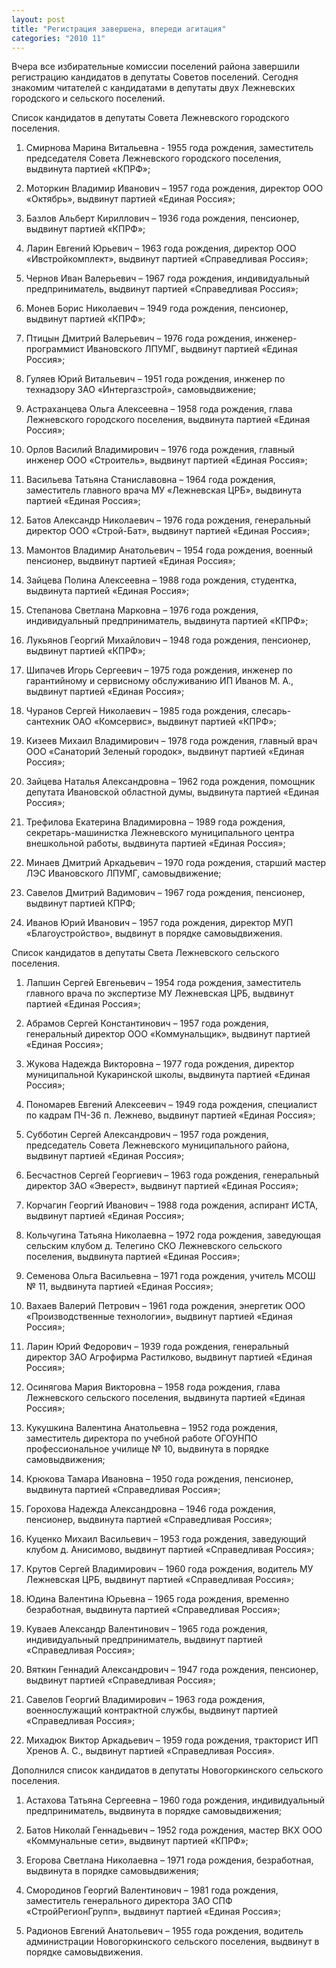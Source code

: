 ```yaml
---
layout: post
title: "Регистрация завершена, впереди агитация"
categories: "2010 11"
---
```


Вчера все избирательные комиссии поселений района завершили регистрацию кандидатов в депутаты Советов поселений. Сегодня знакомим читателей с кандидатами в депутаты двух Лежневских городского и сельского поселений.

Список кандидатов в депутаты Совета Лежневского городского поселения.

1.	Смирнова Марина Витальевна - 1955 года рождения, заместитель председателя Совета Лежневского городского поселения, выдвинута партией «КПРФ»;

2.	Моторкин Владимир Иванович – 1957 года рождения, директор ООО «Октябрь», выдвинут партией «Единая Россия»;

3.	Базлов Альберт Кириллович – 1936 года рождения, пенсионер, выдвинут партией «КПРФ»;

4.	Ларин Евгений Юрьевич – 1963 года рождения, директор ООО «Ивстройкомплект», выдвинут партией «Справедливая Россия»;

5.	Чернов Иван Валерьевич – 1967 года рождения, индивидуальный предприниматель, выдвинут партией «Справедливая Россия»;

6.	Монев Борис Николаевич – 1949 года рождения, пенсионер, выдвинут партией «КПРФ»;

7.	Птицын Дмитрий Валерьевич – 1976 года рождения, инженер-программист Ивановского ЛПУМГ, выдвинут партией «Единая Россия»;

8.	Гуляев Юрий Витальевич – 1951 года рождения, инженер по технадзору ЗАО «Интергазстрой», самовыдвижение;

9.	Астраханцева Ольга Алексеевна – 1958 года рождения, глава Лежневского городского поселения, выдвинута партией «Единая Россия»;

10.	Орлов Василий Владимирович – 1976 года рождения, главный инженер ООО «Строитель», выдвинут партией «Единая Россия»;

11.	Васильева Татьяна Станиславовна – 1964 года рождения, заместитель главного врача МУ «Лежневская ЦРБ», выдвинута партией «Единая Россия»;

12.	Батов Александр Николаевич – 1976 года рождения, генеральный директор ООО «Строй-Бат», выдвинут партией «Единая Россия»;

13.	Мамонтов Владимир Анатольевич – 1954 года рождения, военный пенсионер, выдвинут партией «Единая Россия»;

14.	Зайцева Полина Алексеевна – 1988 года рождения, студентка, выдвинута партией «Единая Россия»;

15.	Степанова Светлана Марковна – 1976 года рождения, индивидуальный предприниматель, выдвинута партией «КПРФ»;

16.	Лукьянов Георгий Михайлович – 1948 года рождения, пенсионер, выдвинут партией «КПРФ»;

17.	Шипачев Игорь Сергеевич – 1975 года рождения, инженер по гарантийному и сервисному обслуживанию ИП Иванов М. А., выдвинут партией «Единая Россия»;

18.	Чуранов Сергей Николаевич – 1985 года рождения, слесарь-сантехник ОАО «Комсервис», выдвинут партией «КПРФ»;

19.	Кизеев Михаил Владимирович – 1978 года рождения, главный врач ООО «Санаторий Зеленый городок», выдвинут партией «Единая Россия»;

20.	Зайцева Наталья Александровна – 1962 года рождения, помощник депутата Ивановской областной думы, выдвинута партией «Единая Россия»;

21.	Трефилова Екатерина Владимировна – 1989 года рождения, секретарь-машинистка Лежневского муниципального центра внешкольной работы, выдвинута партией «Единая Россия»;

22.	Минаев Дмитрий Аркадьевич – 1970 года рождения, старший мастер ЛЭС Ивановского ЛПУМГ, самовыдвижение;

23.	Савелов Дмитрий Вадимович – 1967 года рождения, пенсионер, выдвинут партией КПРФ;

24.	Иванов Юрий Иванович – 1957 года рождения, директор МУП «Благоустройство», выдвинут в порядке самовыдвижения.

Список кандидатов в депутаты Света Лежневского сельского поселения.

1.	Лапшин Сергей Евгеньевич – 1954 года рождения, заместитель главного врача по экспертизе МУ Лежневская ЦРБ, выдвинут партией «Единая Россия»;

2.	Абрамов Сергей Константинович – 1957 года рождения, генеральный директор ООО «Коммунальщик», выдвинут партией «Единая Россия»;

3.	Жукова Надежда Викторовна – 1977 года рождения, директор муниципальной Кукаринской школы, выдвинута партией «Единая Россия»;

4.	Пономарев Евгений Алексеевич – 1949 года рождения, специалист по кадрам ПЧ-36 п. Лежнево, выдвинут партией «Единая Россия»;

5.	Субботин Сергей Александрович – 1957 года рождения, председатель Совета Лежневского муниципального района, выдвинут партией «Единая Россия»;

6.	Бесчастнов Сергей Георгиевич – 1963 года рождения, генеральный директор ЗАО «Эверест», выдвинут партией «Единая Россия»;

7.	Корчагин Георгий Иванович – 1988 года рождения, аспирант ИСТА, выдвинут партией «Единая Россия»;

8.	Кольчугина Татьяна Николаевна – 1972 года рождения, заведующая сельским клубом д. Телегино СКО Лежневского сельского поселения, выдвинута партией «Единая Россия»;

9.	Семенова Ольга Васильевна – 1971 года рождения, учитель МСОШ № 11, выдвинута партией «Единая Россия»;

10.	Вахаев Валерий Петрович – 1961 года рождения, энергетик ООО «Производственные технологии», выдвинут партией «Единая Россия»;

11.	Ларин Юрий Федорович – 1939 года рождения, генеральный директор ЗАО Агрофирма Растилково, выдвинут партией «Единая Россия»;

12.	Осинягова Мария Викторовна – 1958 года рождения, глава Лежневского сельского поселения, выдвинута партией «Единая Россия»;

13.	Кукушкина Валентина Анатольевна – 1952 года рождения, заместитель директора по учебной работе ОГОУНПО профессиональное училище № 10, выдвинута в порядке самовыдвижения;

14.	Крюкова Тамара Ивановна – 1950 года рождения, пенсионер, выдвинута партией «Справедливая Россия»;

15.	Горохова Надежда Александровна – 1946 года рождения, пенсионер, выдвинута партией «Справедливая Россия»;

16.	Куценко Михаил Васильевич – 1953 года рождения, заведующий клубом д. Анисимово, выдвинут партией «Справедливая Россия»;

17.	Крутов Сергей Владимирович – 1960 года рождения, водитель МУ Лежневская ЦРБ, выдвинут партией «Справедливая Россия»;

18.	Юдина Валентина Юрьевна – 1965 года рождения, временно безработная, выдвинута партией «Справедливая Россия»;

19.	Куваев Александр Валентинович – 1965 года рождения, индивидуальный предприниматель, выдвинут партией «Справедливая Россия»;

20.	Вяткин Геннадий Александрович – 1947 года рождения, пенсионер, выдвинут партией «Справедливая Россия»;

21.	Савелов Георгий Владимирович – 1963 года рождения, военнослужащий контрактной службы, выдвинут партией «Справедливая Россия»;

22.	Михадюк Виктор Аркадьевич – 1959 года рождения, тракторист ИП Хренов А. С., выдвинут партией «Справедливая Россия».

Дополнился список кандидатов в депутаты Новогоркинского сельского поселения.

1. Астахова Татьяна Сергеевна – 1960 года рождения, индивидуальный предприниматель, выдвинута в порядке самовыдвижения;

2. Батов Николай Геннадьевич – 1952 года рождения, мастер ВКХ ООО «Коммунальные сети», выдвинут партией «КПРФ»;

3. Егорова Светлана Николаевна – 1971 года рождения, безработная, выдвинута в порядке самовыдвижения;

4. Смородинов Георгий Валентинович – 1981 года рождения, заместитель генерального директора ЗАО СПФ «СтройРегионГрупп», выдвинут партией «Единая Россия»;

5. Радионов Евгений Анатольевич – 1955 года рождения, водитель администрации Новогоркинского сельского поселения, выдвинут в порядке самовыдвижения.


